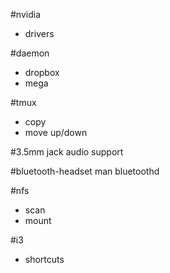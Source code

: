 #nvidia
- drivers

#daemon
- dropbox
- mega

#tmux
- copy
- move up/down

#3.5mm jack
audio support

#bluetooth-headset
man bluetoothd

#nfs
- scan
- mount

#i3
- shortcuts

